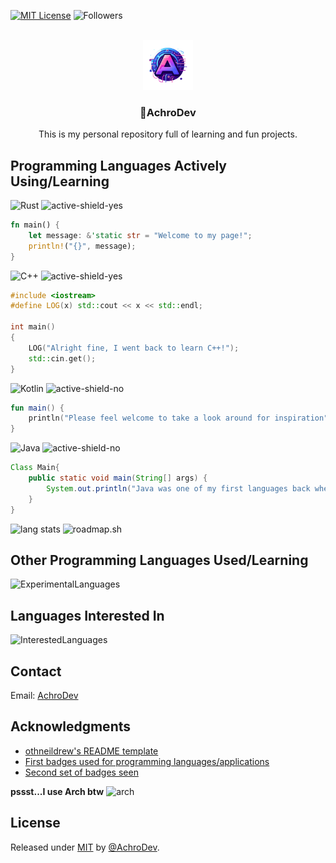 <!-- Improved compatibility of back to top link: See: https://github.com/othneildrew/Best-README-Template/pull/73 -->

<a name="readme-top"></a>

<!-- PROJECT SHIELDS -->

[![MIT License][license-shield]][license-url]
![Followers][followers-shield]

<!-- PROJECT LOGO -->
<br />
<div align="center">
  <a href="https://github.com/AchroDev/AchroDev">
    <img src="images/logo.png" alt="Logo" width="80" height="80">
  </a>

<h3 align="center">👋AchroDev</h3>

  <p align="center">
    This is my personal repository full of learning and fun projects.
    <br />
  </p>
</div>

<!-- USAGE EXAMPLES -->

## Programming Languages Actively Using/Learning

![Rust][rust-shield] ![active-shield-yes]

```Rust
fn main() {
    let message: &'static str = "Welcome to my page!";
    println!("{}", message);
}
```

![C++][c++-shield] ![active-shield-yes]

```C++
#include <iostream>
#define LOG(x) std::cout << x << std::endl;

int main()
{
    LOG("Alright fine, I went back to learn C++!");
    std::cin.get();
}
```

![Kotlin][kotlin-shield] ![active-shield-no]

```Kotlin
fun main() {
    println("Please feel welcome to take a look around for inspiration")
}
```

![Java][java-shield] ![active-shield-no]

```Java
Class Main{
    public static void main(String[] args) {
        System.out.println("Java was one of my first languages back when OSRS and RSPSs were huge");
    }
}
```

![lang stats][lang-stats-link] ![roadmap.sh][roadmap-sh]

## Other Programming Languages Used/Learning

![ExperimentalLanguages][exp-lang]

## Languages Interested In

![InterestedLanguages][int-lang]

<!-- CONTACT -->

## Contact

Email: [AchroDev][email]

<!-- ACKNOWLEDGMENTS -->

## Acknowledgments

- [othneildrew's README template][readme-template]
- [First badges used for programming languages/applications][badges1]
- [Second set of badges seen][badges2]

**pssst...I use Arch btw** ![arch][arch-shield]

## License

Released under [MIT](/LICENSE) by [@AchroDev](https://github.com/AchroDev).

<!-- MARKDOWN LINKS & IMAGES -->
<!-- https://www.markdownguide.org/basic-syntax/#reference-style-links -->

[license-shield]: https://img.shields.io/github/license/AchroDev/AchroDev.svg?style=for-the-badge
[license-url]: https://github.com/AchroDev/AchroDev/blob/master/LICENSE.txt
[badges1]: https://dev.to/envoy_/150-badges-for-github-pnk
[badges2]: https://skillicons.dev/
[email]: mailto:achrodev@proton.me
[rust-shield]: https://img.shields.io/badge/Rust-000000?style=for-the-badge&logo=rust&logoColor=white
[kotlin-shield]: https://img.shields.io/badge/Kotlin-0095D5?&style=for-the-badge&logo=kotlin&logoColor=white
[java-shield]: https://img.shields.io/badge/Java-ED8B00?style=for-the-badge&logo=openjdk&logoColor=white
[c++-shield]: https://img.shields.io/badge/c++-%2300599C.svg?style=for-the-badge&logo=c%2B%2B&logoColor=white
[python-shield]: https://img.shields.io/badge/Python-3776AB?style=for-the-badge&logo=python&logoColor=white
[followers-shield]: https://img.shields.io/github/followers/AchroDev.svg?style=social&label=Follow&maxAge=2592000
[lang-stats-link]: https://github-readme-stats.vercel.app/api/top-langs/?username=AchroDev&theme=blue-green
[active-shield-yes]: https://img.shields.io/badge/Active-Yes-2ea44f
[active-shield-no]: https://img.shields.io/badge/Active-No-red
[readme-template]: https://github.com/othneildrew/Best-README-Template
[roadmap-sh]: https://roadmap.sh/card/tall/6657e841b998f3b3c7da5bd1?variant=dark&roadmaps=rust%2Clinux%2Candroid%2Ccpp
[arch-shield]: https://skillicons.dev/icons?i=arch
[exp-lang]: https://skillicons.dev/icons?i=c,cs,go,js,php,python,ruby,pwsh,bash
[int-lang]: https://skillicons.dev/icons?i=haskell,lua,spring,scala
